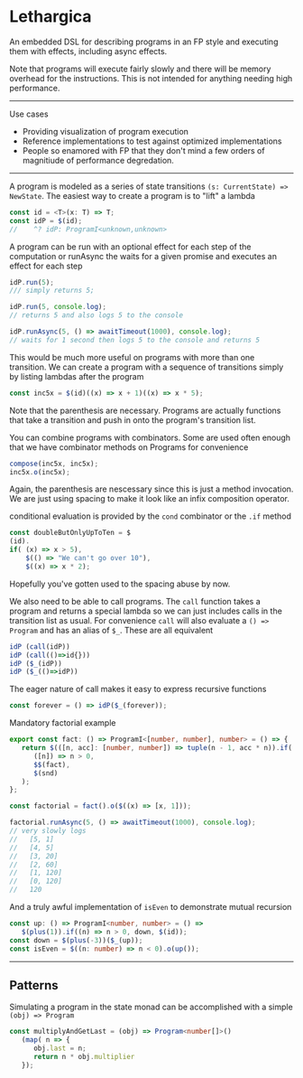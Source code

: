 # Lethargica

An embedded DSL for describing programs in an FP style and executing them with effects, including async effects.

Note that programs will execute fairly slowly and there will be memory overhead for the instructions. This is not intended for anything needing high performance.

---

Use cases

-  Providing visualization of program execution
-  Reference implementations to test against optimized implementations
-  People so enamored with FP that they don't mind a few orders of magnitiude of performance degredation.

---

A program is modeled as a series of state transitions `(s: CurrentState) => NewState`.
The easiest way to create a program is to "lift" a lambda

```ts
const id = <T>(x: T) => T;
const idP = $(id);
//    ^? idP: ProgramI<unknown,unknown>
```

A program can be run with an optional effect for each step of the computation or runAsync the waits for a given promise and executes an effect for each step

```ts
idP.run(5);
/// simply returns 5;

idP.run(5, console.log);
// returns 5 and also logs 5 to the console

idP.runAsync(5, () => awaitTimeout(1000), console.log);
// waits for 1 second then logs 5 to the console and returns 5
```

This would be much more useful on programs with more than one transition. We can create a program with a sequence of transitions simply by listing lambdas after the program

```ts
const inc5x = $(id)((x) => x + 1)((x) => x * 5);
```

Note that the parenthesis are necessary. Programs are actually functions that take a transition and push in onto the program's transition list.

You can combine programs with combinators. Some are used often enough that we have combinator methods on Programs for convenience

```ts
compose(inc5x, inc5x);
inc5x.o(inc5x);
```

Again, the parenthesis are nescessary since this is just a method invocation. We are just using spacing to make it look like an infix composition operator.

conditional evaluation is provided by the `cond` combinator or the `.if` method

```ts
const doubleButOnlyUpToTen = $
(id).
if( (x) => x > 5),
    $(() => "We can't go over 10"),
    $((x) => x * 2);
```

Hopefully you've gotten used to the spacing abuse by now.

We also need to be able to call programs. The `call` function takes a program and returns a special lambda so we can just includes calls in the transition list as usual. For convenience `call` will also evaluate a `() => Program` and has an alias of `$_`. These are all equivalent

```ts
idP (call(idP))
idP (call(()=>id{}))
idP ($_(idP))
idP ($_(()=>idP))
```

The eager nature of call makes it easy to express recursive functions

```ts
const forever = () => idP($_(forever));
```

Mandatory factorial example

```ts
export const fact: () => ProgramI<[number, number], number> = () => {
   return $(([n, acc]: [number, number]) => tuple(n - 1, acc * n)).if(
      ([n]) => n > 0,
      $$(fact),
      $(snd)
   );
};

const factorial = fact().o($((x) => [x, 1]));

factorial.runAsync(5, () => awaitTimeout(1000), console.log);
// very slowly logs
//   [5, 1]
//   [4, 5]
//   [3, 20]
//   [2, 60]
//   [1, 120]
//   [0, 120]
//   120
```

And a truly awful implementation of `isEven` to demonstrate mutual recursion

```ts
const up: () => ProgramI<number, number> = () =>
   $(plus(1)).if((n) => n > 0, down, $(id));
const down = $(plus(-3))($_(up));
const isEven = $((n: number) => n < 0).o(up());
```

---

## Patterns

Simulating a program in the state monad can be accomplished with a simple `(obj) => Program`

```ts
const multiplyAndGetLast = (obj) => Program<number[]>()
   (map( n => {
      obj.last = n;
      return n * obj.multiplier
   });
```
